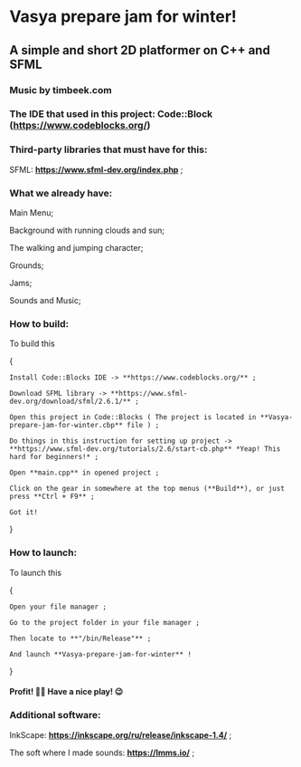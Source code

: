 # Vasya prepare jam for winter!

## A simple and short 2D platformer on C++ and SFML

### Music by timbeek.com

### The IDE that used in this project: Code::Block (https://www.codeblocks.org/)

### Third-party libraries that must have for this:

SFML: **https://www.sfml-dev.org/index.php** ;

### What we already have:

Main Menu;

Background with running clouds and sun;

The walking and jumping character;

Grounds;

Jams;

Sounds and Music;

### How to build:

To build this

{

    Install Code::Blocks IDE -> **https://www.codeblocks.org/** ;

    Download SFML library -> **https://www.sfml-dev.org/download/sfml/2.6.1/** ;

    Open this project in Code::Blocks ( The project is located in **Vasya-prepare-jam-for-winter.cbp** file ) ;

    Do things in this instruction for setting up project -> **https://www.sfml-dev.org/tutorials/2.6/start-cb.php** *Yeap! This hard for beginners!* ;

    Open **main.cpp** in opened project ;

    Click on the gear in somewhere at the top menus (**Build**), or just press **Ctrl + F9** ;

    Got it!

}

### How to launch:

To launch this

{

    Open your file manager ;

    Go to the project folder in your file manager ;

    Then locate to **"/bin/Release"** ;

    And launch **Vasya-prepare-jam-for-winter** !

}

#### Profit! 👌🏼 Have a nice play! 😉

### Additional software:

InkScape: **https://inkscape.org/ru/release/inkscape-1.4/** ;

The soft where I made sounds: **https://lmms.io/** ;
